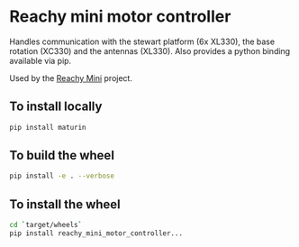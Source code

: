 # Reachy mini motor controller

Handles communication with the stewart platform (6x XL330), the base rotation (XC330) and the antennas (XL330).
Also provides a python binding available via pip.

Used by the [Reachy Mini](https://github.com/pollen-robotics/reachy_mini) project.

## To install locally 
```bash
pip install maturin
```

## To build the wheel
```bash
pip install -e . --verbose
```

## To install the wheel

```bash
cd `target/wheels`
pip install reachy_mini_motor_controller...
```

